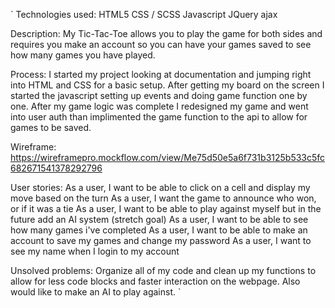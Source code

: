 `
Technologies used:
  HTML5
  CSS / SCSS
  Javascript
  JQuery
  ajax

Description:
  My Tic-Tac-Toe allows you to play the game for both sides and requires you make an account so you can have your games saved to see how many games you have played.

Process:
  I started my project looking at documentation and jumping right into HTML and CSS for a basic setup. After getting my board on the screen I started the javascript setting up events and doing game function one by one. After my game logic was complete I redesigned my game and went into user auth than implimented the game function to the api to allow for games to be saved.

Wireframe:
https://wireframepro.mockflow.com/view/Me75d50e5a6f731b3125b533c5fc682671541378292796

User stories:
As a user, I want to be able to click on a cell and display my move based on the turn
As a user, I want the game to announce who won, or if it was a tie
As a user, I want to be able to play against myself but in the future add an AI system (stretch goal)
As a user, I want to be able to see how many games i've completed
As a user, I want to be able to make an account to save my games and change my password
As a user, I want to see my name when I login to my account

Unsolved problems:
  Organize all of my code and clean up my functions to allow for less code blocks and faster interaction on the webpage. Also would like to make an AI to play against.
`
